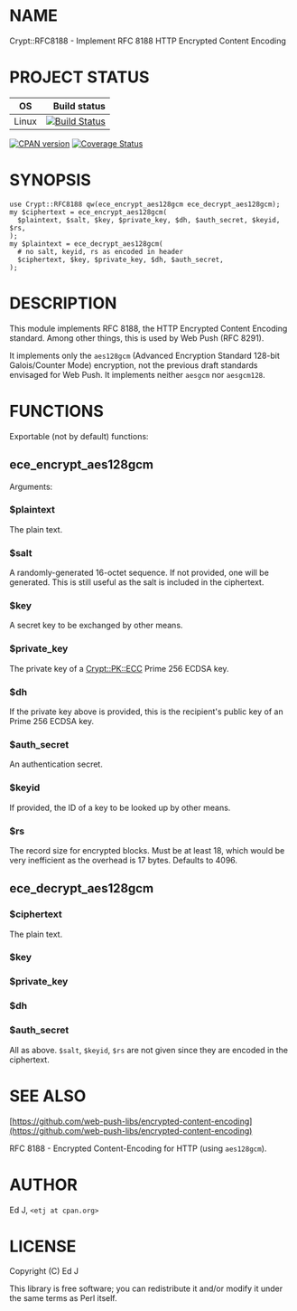 # NAME

Crypt::RFC8188 - Implement RFC 8188 HTTP Encrypted Content Encoding

# PROJECT STATUS

| OS      |  Build status |
|:-------:|--------------:|
| Linux   | [![Build Status](https://travis-ci.org/mohawk2/Crypt-RFC8188.svg?branch=master)](https://travis-ci.org/mohawk2/Crypt-RFC8188) |

[![CPAN version](https://badge.fury.io/pl/Crypt-RFC8188.svg)](https://metacpan.org/pod/Crypt-RFC8188) [![Coverage Status](https://coveralls.io/repos/github/mohawk2/Crypt-RFC8188/badge.svg?branch=master)](https://coveralls.io/github/mohawk2/Crypt-RFC8188?branch=master)

# SYNOPSIS

    use Crypt::RFC8188 qw(ece_encrypt_aes128gcm ece_decrypt_aes128gcm);
    my $ciphertext = ece_encrypt_aes128gcm(
      $plaintext, $salt, $key, $private_key, $dh, $auth_secret, $keyid, $rs,
    );
    my $plaintext = ece_decrypt_aes128gcm(
      # no salt, keyid, rs as encoded in header
      $ciphertext, $key, $private_key, $dh, $auth_secret,
    );

# DESCRIPTION

This module implements RFC 8188, the HTTP Encrypted Content Encoding
standard. Among other things, this is used by Web Push (RFC 8291).

It implements only the `aes128gcm` (Advanced Encryption Standard
128-bit Galois/Counter Mode) encryption, not the previous draft standards
envisaged for Web Push. It implements neither `aesgcm` nor `aesgcm128`.

# FUNCTIONS

Exportable (not by default) functions:

## ece\_encrypt\_aes128gcm

Arguments:

### $plaintext

The plain text.

### $salt

A randomly-generated 16-octet sequence. If not provided, one will be
generated. This is still useful as the salt is included in the ciphertext.

### $key

A secret key to be exchanged by other means.

### $private\_key

The private key of a [Crypt::PK::ECC](https://metacpan.org/pod/Crypt%3A%3APK%3A%3AECC) Prime 256 ECDSA key.

### $dh

If the private key above is provided, this is the recipient's public
key of an Prime 256 ECDSA key.

### $auth\_secret

An authentication secret.

### $keyid

If provided, the ID of a key to be looked up by other means.

### $rs

The record size for encrypted blocks. Must be at least 18, which would
be very inefficient as the overhead is 17 bytes. Defaults to 4096.

## ece\_decrypt\_aes128gcm

### $ciphertext

The plain text.

### $key

### $private\_key

### $dh

### $auth\_secret

All as above. `$salt`, `$keyid`, `$rs` are not given since they are
encoded in the ciphertext.

# SEE ALSO

[https://github.com/web-push-libs/encrypted-content-encoding](https://github.com/web-push-libs/encrypted-content-encoding)

RFC 8188 - Encrypted Content-Encoding for HTTP (using `aes128gcm`).

# AUTHOR

Ed J, `<etj at cpan.org>`

# LICENSE

Copyright (C) Ed J

This library is free software; you can redistribute it and/or modify
it under the same terms as Perl itself.
